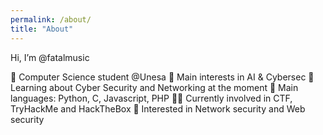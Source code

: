 ```yaml
---
permalink: /about/
title: "About"
---
```


Hi, I’m @fatalmusic

🏫 Computer Science student @Unesa
🔎 Main interests in AI & Cybersec
🌱 Learning about Cyber Security and Networking at the moment
🌟 Main languages: Python, C, Javascript, PHP
🏴‍☠️ Currently involved in CTF, TryHackMe and HackTheBox
🚩 Interested in Network security and Web security
